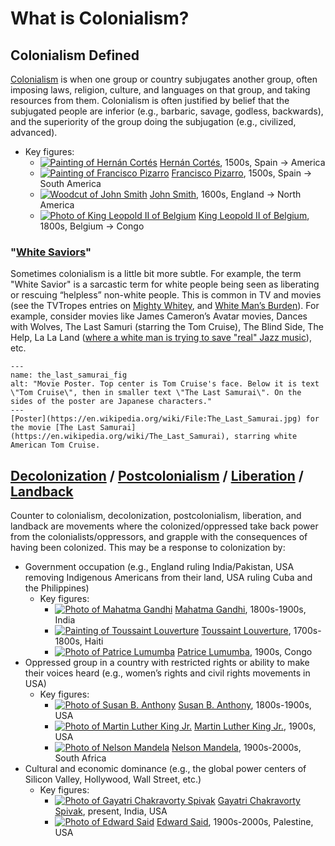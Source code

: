 # What is Colonialism?

## Colonialism Defined
[Colonialism](https://plato.stanford.edu/entries/colonialism/) is when one group or country subjugates another group, often imposing laws, religion, culture, and languages on that group, and taking resources from them. Colonialism is often justified by belief that the subjugated people are inferior (e.g., barbaric, savage, godless, backwards), and the superiority of the group doing the subjugation (e.g., civilized, advanced).

- Key figures:
  - [![Painting of Hernán Cortés](cortes.png)](https://en.wikipedia.org/wiki/Hern%C3%A1n_Cort%C3%A9s) [Hernán Cortés](https://en.wikipedia.org/wiki/Hern%C3%A1n_Cort%C3%A9s), 1500s, Spain &rarr; America
  - [![Painting of Francisco Pizarro](pizarro.png)](https://en.wikipedia.org/wiki/Francisco_Pizarro) [Francisco Pizarro](https://en.wikipedia.org/wiki/Francisco_Pizarro), 1500s, Spain &rarr; South America
  - [![Woodcut of John Smith](smith.png)](https://en.wikipedia.org/wiki/John_Smith_(explorer)) [John Smith](https://en.wikipedia.org/wiki/John_Smith_(explorer)), 1600s, England &rarr; North America
  - [![Photo of King Leopold II of Belgium](leopold.png)](https://en.wikipedia.org/wiki/Leopold_II_of_Belgium) [King Leopold II of Belgium](https://en.wikipedia.org/wiki/Leopold_II_of_Belgium), 1800s, Belgium &rarr; Congo

### "[White Saviors](https://en.wikipedia.org/wiki/White_savior)"
Sometimes colonialism is a little bit more subtle. For example, the term "White Savior" is a sarcastic term for white people being seen as liberating or rescuing “helpless” non-white people. This is common in TV and movies (see the TVTropes entries on [Mighty Whitey](https://tvtropes.org/pmwiki/pmwiki.php/Main/MightyWhitey), and [White Man’s Burden](https://tvtropes.org/pmwiki/pmwiki.php/Main/WhiteMansBurden)). For example, consider movies like James Cameron’s Avatar movies, Dances with Wolves, The Last Samuri (starring the Tom Cruise), The Blind Side, The Help, La La Land ([where a white man is trying to save "real" Jazz music](https://www.mtv.com/news/5qr32e/la-la-lands-white-jazz-narrative)), etc.

```{figure} the_last_samurai.jpg
---
name: the_last_samurai_fig
alt: "Movie Poster. Top center is Tom Cruise's face. Below it is text \"Tom Cruise\", then in smaller text \"The Last Samurai\". On the sides of the poster are Japanese characters."
---
[Poster](https://en.wikipedia.org/wiki/File:The_Last_Samurai.jpg) for the movie [The Last Samurai](https://en.wikipedia.org/wiki/The_Last_Samurai), starring white American Tom Cruise.
```



## [Decolonization](https://en.wikipedia.org/wiki/Decolonization) / [Postcolonialism](https://en.wikipedia.org/wiki/Postcolonialism) / [Liberation](https://en.wikipedia.org/wiki/Liberation_movement) / [Landback](https://en.wikipedia.org/wiki/Land_Back)

Counter to colonialism, decolonization, postcolonialism, liberation, and landback are movements where the colonized/oppressed take back power from the colonialists/oppressors, and grapple with the consequences of having been colonized. This may be a response to colonization by:
- Government occupation (e.g., England ruling India/Pakistan, USA removing Indigenous Americans from their land, USA ruling Cuba and the Philippines)
  - Key figures:
    - [![Photo of Mahatma Gandhi](gandhi.png)](https://en.wikipedia.org/wiki/Mahatma_Gandhi) [Mahatma Gandhi](https://en.wikipedia.org/wiki/Mahatma_Gandhi), 1800s-1900s, India
    - [![Painting of Toussaint Louverture](louverture.png)](https://en.wikipedia.org/wiki/Toussaint_Louverture) [Toussaint Louverture](https://en.wikipedia.org/wiki/Toussaint_Louverture), 1700s-1800s, Haiti
    - [![Photo of Patrice Lumumba](lumumba.png)](https://en.wikipedia.org/wiki/Patrice_Lumumba) [Patrice Lumumba](https://en.wikipedia.org/wiki/Patrice_Lumumba), 1900s, Congo
- Oppressed group in a country with restricted rights or ability to make their voices heard (e.g., women’s rights and civil rights movements in USA)
  - Key figures:
    - [![Photo of Susan B. Anthony](anthony.png)](https://en.wikipedia.org/wiki/Susan_B._Anthony) [Susan B. Anthony](https://en.wikipedia.org/wiki/Susan_B._Anthony), 1800s-1900s, USA
    - [![Photo of Martin Luther King Jr.](king.png)](https://en.wikipedia.org/wiki/Martin_Luther_King_Jr.) [Martin Luther King Jr.](https://en.wikipedia.org/wiki/Martin_Luther_King_Jr.), 1900s, USA
    - [![Photo of Nelson Mandela](mandela.png)](https://en.wikipedia.org/wiki/Nelson_Mandela) [Nelson Mandela](https://en.wikipedia.org/wiki/Nelson_Mandela), 1900s-2000s, South Africa
- Cultural and economic dominance (e.g., the global power centers of Silicon Valley, Hollywood, Wall Street, etc.)
  - Key figures:
    - [![Photo of Gayatri Chakravorty Spivak](spivak.png)](https://en.wikipedia.org/wiki/Gayatri_Chakravorty_Spivak) [Gayatri Chakravorty Spivak](https://en.wikipedia.org/wiki/Gayatri_Chakravorty_Spivak), present, India, USA
    - [![Photo of Edward Said](said.png)](https://en.wikipedia.org/wiki/Edward_Said) [Edward Said](https://en.wikipedia.org/wiki/Edward_Said), 1900s-2000s, Palestine, USA
